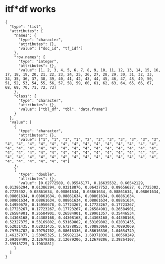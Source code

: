 # itf*df works

    {
      "type": "list",
      "attributes": {
        "names": {
          "type": "character",
          "attributes": {},
          "value": ["doc_id", "tf_idf"]
        },
        "row.names": {
          "type": "integer",
          "attributes": {},
          "value": [1, 2, 3, 4, 5, 6, 7, 8, 9, 10, 11, 12, 13, 14, 15, 16, 17, 18, 19, 20, 21, 22, 23, 24, 25, 26, 27, 28, 29, 30, 31, 32, 33, 34, 35, 36, 37, 38, 39, 40, 41, 42, 43, 44, 45, 46, 47, 48, 49, 50, 51, 52, 53, 54, 55, 56, 57, 58, 59, 60, 61, 62, 63, 64, 65, 66, 67, 68, 69, 70, 71, 72, 73]
        },
        "class": {
          "type": "character",
          "attributes": {},
          "value": ["tbl_df", "tbl", "data.frame"]
        }
      },
      "value": [
        {
          "type": "character",
          "attributes": {},
          "value": ["1", "1", "1", "1", "2", "2", "3", "3", "3", "3", "3", "4", "4", "4", "4", "4", "4", "4", "4", "4", "4", "4", "4", "4", "4", "4", "4", "4", "4", "4", "4", "4", "4", "4", "4", "4", "4", "4", "4", "4", "4", "4", "4", "4", "4", "4", "4", "4", "4", "4", "4", "4", "4", "4", "4", "4", "4", "4", "4", "4", "4", "4", "4", "4", "4", "4", "4", "4", "4", "4", "4", "4", "4"]
        },
        {
          "type": "double",
          "attributes": {},
          "value": [0.02772589, 0.05545177, 0.16635532, 0.66542129, 0.01386294, 0.01386294, 0.03218876, 0.06437752, 0.09656627, 0.7725302, 0.7725302, 0.08861634, 0.08861634, 0.08861634, 0.08861634, 0.08861634, 0.08861634, 0.08861634, 0.08861634, 0.08861634, 0.08861634, 0.08861634, 0.08861634, 0.08861634, 0.08861634, 0.08861634, 0.14950678, 0.14950678, 0.17723267, 0.17723267, 0.17723267, 0.17723267, 0.17723267, 0.17723267, 0.26584901, 0.26584901, 0.26584901, 0.26584901, 0.26584901, 0.29901357, 0.35446534, 0.44308168, 0.44308168, 0.44308168, 0.44308168, 0.44308168, 0.52327375, 0.53169802, 0.53169802, 0.53169802, 0.62031435, 0.62031435, 0.62031435, 0.67278053, 0.70893069, 0.70893069, 0.79754702, 0.79754702, 0.88616336, 0.88616336, 1.04654749, 1.46137077, 1.53065325, 1.56982124, 1.68371038, 1.80568249, 2.09309499, 2.12679206, 2.12679206, 2.12679206, 2.39264107, 2.39918725, 3.1901881]
        }
      ]
    }

